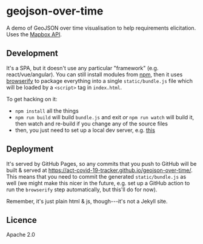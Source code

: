 # geojson-over-time

A demo of GeoJSON over time visualisation to help requirements elicitation. Uses
the [Mapbox API](https://docs.mapbox.com/api/).

## Development

It's a SPA, but it doesn't use any particular "framework" (e.g.
react/vue/angular). You can still install modules from
[npm](https://www.npmjs.com/package/live-server), then it uses
[browserify](http://browserify.org) to package everything into a single
`static/bundle.js` file which will be loaded by a `<script>` tag in
`index.html`.

To get hacking on it:

- `npm install` all the things
- `npm run build` will build `bundle.js` and exit _or_ `npm run watch` will
  build it, then watch and re-build if you change any of the source files
- then, you just need to set up a local dev server, e.g.
  [this](https://www.npmjs.com/package/live-server)

## Deployment

It's served by GitHub Pages, so any commits that you push to GitHub will be
built & served at <https://act-covid-19-tracker.github.io/geojson-over-time/>.
This means that you need to commit the generated `static/bundle.js` as well (we
might make this nicer in the future, e.g. set up a GitHub action to run the
`browserify` step automatically, but this'll do for now).

Remember, it's just plain html & js, though---it's not a Jekyll site.

## Licence

Apache 2.0
